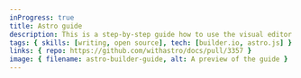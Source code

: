 ```yaml
---
inProgress: true
title: Astro guide
description: This is a step-by-step guide how to use the visual editor of builder.io with Astro.
tags: { skills: [writing, open source], tech: [builder.io, astro.js] }
links: { repo: https://github.com/withastro/docs/pull/3357 }
image: { filename: astro-builder-guide, alt: A preview of the guide }
---
```

